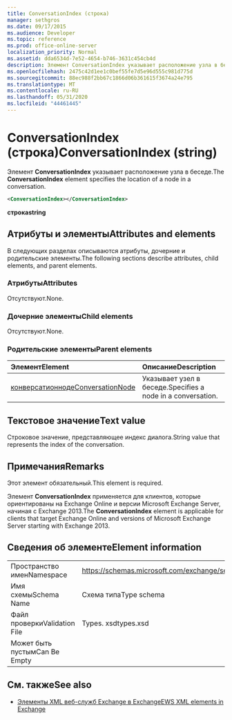 ```yaml
---
title: ConversationIndex (строка)
manager: sethgros
ms.date: 09/17/2015
ms.audience: Developer
ms.topic: reference
ms.prod: office-online-server
localization_priority: Normal
ms.assetid: dda6534d-7e52-4654-b746-3631c454cb4d
description: Элемент ConversationIndex указывает расположение узла в беседе.
ms.openlocfilehash: 2475c42d1ee1c0bef55fe7d5e96d555c981d775d
ms.sourcegitcommit: 88ec988f2bb67c1866d06b361615f3674a24e795
ms.translationtype: MT
ms.contentlocale: ru-RU
ms.lasthandoff: 05/31/2020
ms.locfileid: "44461445"
---
```

# <a name="conversationindex-string"></a><span data-ttu-id="d3cf1-103">ConversationIndex (строка)</span><span class="sxs-lookup"><span data-stu-id="d3cf1-103">ConversationIndex (string)</span></span>

<span data-ttu-id="d3cf1-104">Элемент **ConversationIndex** указывает расположение узла в беседе.</span><span class="sxs-lookup"><span data-stu-id="d3cf1-104">The **ConversationIndex** element specifies the location of a node in a conversation.</span></span> 
  
```XML
<ConversationIndex></ConversationIndex>
```

 <span data-ttu-id="d3cf1-105">**строка**</span><span class="sxs-lookup"><span data-stu-id="d3cf1-105">**string**</span></span>
## <a name="attributes-and-elements"></a><span data-ttu-id="d3cf1-106">Атрибуты и элементы</span><span class="sxs-lookup"><span data-stu-id="d3cf1-106">Attributes and elements</span></span>

<span data-ttu-id="d3cf1-107">В следующих разделах описываются атрибуты, дочерние и родительские элементы.</span><span class="sxs-lookup"><span data-stu-id="d3cf1-107">The following sections describe attributes, child elements, and parent elements.</span></span>
  
### <a name="attributes"></a><span data-ttu-id="d3cf1-108">Атрибуты</span><span class="sxs-lookup"><span data-stu-id="d3cf1-108">Attributes</span></span>

<span data-ttu-id="d3cf1-109">Отсутствуют.</span><span class="sxs-lookup"><span data-stu-id="d3cf1-109">None.</span></span>
  
### <a name="child-elements"></a><span data-ttu-id="d3cf1-110">Дочерние элементы</span><span class="sxs-lookup"><span data-stu-id="d3cf1-110">Child elements</span></span>

<span data-ttu-id="d3cf1-111">Отсутствуют.</span><span class="sxs-lookup"><span data-stu-id="d3cf1-111">None.</span></span>
  
### <a name="parent-elements"></a><span data-ttu-id="d3cf1-112">Родительские элементы</span><span class="sxs-lookup"><span data-stu-id="d3cf1-112">Parent elements</span></span>

|<span data-ttu-id="d3cf1-113">**Элемент**</span><span class="sxs-lookup"><span data-stu-id="d3cf1-113">**Element**</span></span>|<span data-ttu-id="d3cf1-114">**Описание**</span><span class="sxs-lookup"><span data-stu-id="d3cf1-114">**Description**</span></span>|
|:-----|:-----|
|[<span data-ttu-id="d3cf1-115">конверсатионноде</span><span class="sxs-lookup"><span data-stu-id="d3cf1-115">ConversationNode</span></span>](conversationnode.md) <br/> |<span data-ttu-id="d3cf1-116">Указывает узел в беседе.</span><span class="sxs-lookup"><span data-stu-id="d3cf1-116">Specifies a node in a conversation.</span></span>  <br/> |
   
## <a name="text-value"></a><span data-ttu-id="d3cf1-117">Текстовое значение</span><span class="sxs-lookup"><span data-stu-id="d3cf1-117">Text value</span></span>

<span data-ttu-id="d3cf1-118">Строковое значение, представляющее индекс диалога.</span><span class="sxs-lookup"><span data-stu-id="d3cf1-118">String value that represents the index of the conversation.</span></span>
  
## <a name="remarks"></a><span data-ttu-id="d3cf1-119">Примечания</span><span class="sxs-lookup"><span data-stu-id="d3cf1-119">Remarks</span></span>

<span data-ttu-id="d3cf1-120">Этот элемент обязательный.</span><span class="sxs-lookup"><span data-stu-id="d3cf1-120">This element is required.</span></span>
  
<span data-ttu-id="d3cf1-121">Элемент **ConversationIndex** применяется для клиентов, которые ориентированы на Exchange Online и версии Microsoft Exchange Server, начиная с Exchange 2013.</span><span class="sxs-lookup"><span data-stu-id="d3cf1-121">The **ConversationIndex** element is applicable for clients that target Exchange Online and versions of Microsoft Exchange Server starting with Exchange 2013.</span></span> 
  
## <a name="element-information"></a><span data-ttu-id="d3cf1-122">Сведения об элементе</span><span class="sxs-lookup"><span data-stu-id="d3cf1-122">Element information</span></span>

|||
|:-----|:-----|
|<span data-ttu-id="d3cf1-123">Пространство имен</span><span class="sxs-lookup"><span data-stu-id="d3cf1-123">Namespace</span></span>  <br/> |https://schemas.microsoft.com/exchange/services/2006/types  <br/> |
|<span data-ttu-id="d3cf1-124">Имя схемы</span><span class="sxs-lookup"><span data-stu-id="d3cf1-124">Schema Name</span></span>  <br/> |<span data-ttu-id="d3cf1-125">Схема типа</span><span class="sxs-lookup"><span data-stu-id="d3cf1-125">Type schema</span></span>  <br/> |
|<span data-ttu-id="d3cf1-126">Файл проверки</span><span class="sxs-lookup"><span data-stu-id="d3cf1-126">Validation File</span></span>  <br/> |<span data-ttu-id="d3cf1-127">Types. xsd</span><span class="sxs-lookup"><span data-stu-id="d3cf1-127">types.xsd</span></span>  <br/> |
|<span data-ttu-id="d3cf1-128">Может быть пустым</span><span class="sxs-lookup"><span data-stu-id="d3cf1-128">Can Be Empty</span></span>  <br/> ||
   
## <a name="see-also"></a><span data-ttu-id="d3cf1-129">См. также</span><span class="sxs-lookup"><span data-stu-id="d3cf1-129">See also</span></span>



- [<span data-ttu-id="d3cf1-130">Элементы XML веб-служб Exchange в Exchange</span><span class="sxs-lookup"><span data-stu-id="d3cf1-130">EWS XML elements in Exchange</span></span>](ews-xml-elements-in-exchange.md)

